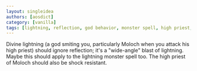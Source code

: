 ```yaml
---
layout: singleidea
authors: [aosdict]
category: [vanilla]
tags: [lightning, reflection, god behavior, monster spell, high priest, shock resistance]
---
```

Divine lightning (a god smiting you, particularly Moloch when you attack his
high priest) should ignore reflection; it's a "wide-angle" blast of lightning.
Maybe this should apply to the lightning monster spell too. The high priest of
Moloch should also be shock resistant.
